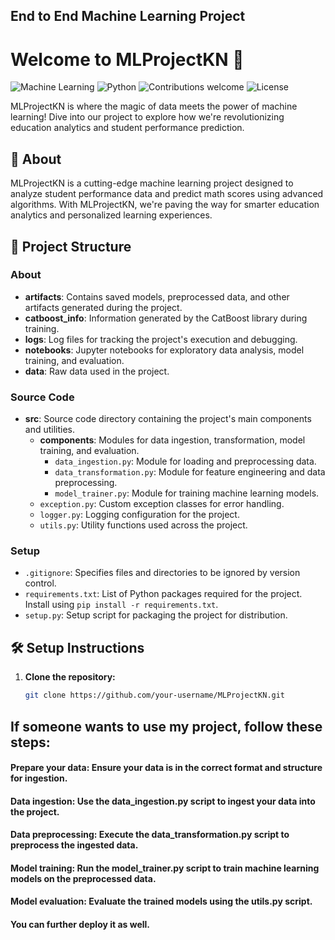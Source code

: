 ## End to End Machine Learning Project

# Welcome to MLProjectKN 🚀

![Machine Learning](https://img.shields.io/badge/Machine%20Learning-Project-success?style=flat-square)
![Python](https://img.shields.io/badge/Made%20with-Python-informational?style=flat-square)
![Contributions welcome](https://img.shields.io/badge/Contributions-Welcome-brightgreen?style=flat-square)
![License](https://img.shields.io/badge/License-MIT-blue?style=flat-square)

MLProjectKN is where the magic of data meets the power of machine learning! Dive into our project to explore how we're revolutionizing education analytics and student performance prediction.

## 🧐 About

MLProjectKN is a cutting-edge machine learning project designed to analyze student performance data and predict math scores using advanced algorithms. With MLProjectKN, we're paving the way for smarter education analytics and personalized learning experiences.

## 📂 Project Structure
### About

- **artifacts**: Contains saved models, preprocessed data, and other artifacts generated during the project.
- **catboost_info**: Information generated by the CatBoost library during training.
- **logs**: Log files for tracking the project's execution and debugging.
- **notebooks**: Jupyter notebooks for exploratory data analysis, model training, and evaluation.
- **data**: Raw data used in the project.

### Source Code

- **src**: Source code directory containing the project's main components and utilities.
  - **components**: Modules for data ingestion, transformation, model training, and evaluation.
    - `data_ingestion.py`: Module for loading and preprocessing data.
    - `data_transformation.py`: Module for feature engineering and data preprocessing.
    - `model_trainer.py`: Module for training machine learning models.
  - `exception.py`: Custom exception classes for error handling.
  - `logger.py`: Logging configuration for the project.
  - `utils.py`: Utility functions used across the project.

### Setup

- `.gitignore`: Specifies files and directories to be ignored by version control.
- `requirements.txt`: List of Python packages required for the project. Install using `pip install -r requirements.txt`.
- `setup.py`: Setup script for packaging the project for distribution.

## 🛠️ Setup Instructions

1. **Clone the repository:**
   ```bash
   git clone https://github.com/your-username/MLProjectKN.git

## If someone wants to use my project, follow these steps:

#### Prepare your data: Ensure your data is in the correct format and structure for ingestion.

#### Data ingestion: Use the data_ingestion.py script to ingest your data into the project.

#### Data preprocessing: Execute the data_transformation.py script to preprocess the ingested data.

#### Model training: Run the model_trainer.py script to train machine learning models on the preprocessed data.

#### Model evaluation: Evaluate the trained models using the utils.py script.

#### You can further deploy it as well.